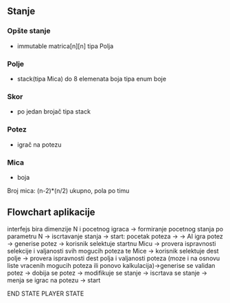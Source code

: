 ## Stanje
### Opšte stanje
- immutable matrica\[n]\[n] tipa Polja
### Polje
- stack(tipa Mica) do 8 elemenata
boja tipa enum boje
### Skor
- po jedan brojač tipa stack 
### Potez
- igrač na potezu
### Mica
- boja

Broj mica:
\(n-2)\*(n/2) ukupno, pola po timu 

## Flowchart aplikacije

interfejs bira dimenzije N i pocetnog igraca -> formiranje pocetnog stanja po parametru N -> iscrtavanje stanja -> 
start: pocetak poteza -> 
	-> AI igra potez -> generise potez
	-> korisnik selektuje startnu Micu -> provera ispravnosti selekcije i valjanosti svih mogucih poteza te Mice 
		-> korisnik selektuje dest polje 
		->  provera ispravnosti dest polja i valjanosti poteza (moze i na osnovu liste vracenih mogucih poteza ili ponovo kalkulacija)->generise se validan potez
-> dobija se potez -> modifikuje se stanje -> iscrtava se stanje -> menja se igrac na potezu -> start


END STATE PLAYER STATE